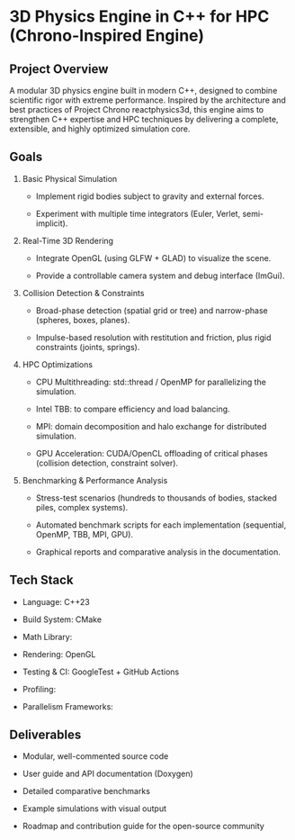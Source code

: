 # 3D Physics Engine in C++ for HPC (Chrono-Inspired Engine)

## Project Overview
A modular 3D physics engine built in modern C++, designed to combine scientific rigor with extreme performance. Inspired by the architecture and best practices of Project Chrono reactphysics3d, this engine aims to strengthen C++ expertise and HPC techniques by delivering a complete, extensible, and highly optimized simulation core.

## Goals

1. Basic Physical Simulation

   - Implement rigid bodies subject to gravity and external forces.

   - Experiment with multiple time integrators (Euler, Verlet, semi-implicit).

2. Real-Time 3D Rendering

    - Integrate OpenGL (using GLFW + GLAD) to visualize the scene.

    - Provide a controllable camera system and debug interface (ImGui).

3. Collision Detection & Constraints

    - Broad-phase detection (spatial grid or tree) and narrow-phase (spheres, boxes, planes).

    - Impulse-based resolution with restitution and friction, plus rigid constraints (joints, springs).

4. HPC Optimizations

    - CPU Multithreading: std::thread / OpenMP for parallelizing the simulation.

    - Intel TBB: to compare efficiency and load balancing.

    - MPI: domain decomposition and halo exchange for distributed simulation.

    - GPU Acceleration: CUDA/OpenCL offloading of critical phases (collision detection, constraint solver).

5. Benchmarking & Performance Analysis

    - Stress-test scenarios (hundreds to thousands of bodies, stacked piles, complex systems).

    - Automated benchmark scripts for each implementation (sequential, OpenMP, TBB, MPI, GPU).

    - Graphical reports and comparative analysis in the documentation.

## Tech Stack

- Language: C++23

- Build System: CMake

- Math Library: 

- Rendering: OpenGL

- Testing & CI: GoogleTest + GitHub Actions

- Profiling: 

- Parallelism Frameworks: 

## Deliverables

- Modular, well-commented source code

- User guide and API documentation (Doxygen)

- Detailed comparative benchmarks

- Example simulations with visual output

- Roadmap and contribution guide for the open-source community
